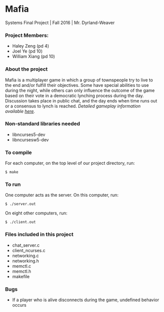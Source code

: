 # Mafia 

Systems Final Project | Fall 2016 | Mr. Dyrland-Weaver

### Project Members: 
* Haley Zeng (pd 4)
* Joel Ye (pd 10)
* William Xiang (pd 10)

### About the project
Mafia is a multiplayer game in which a group of townspeople try to live to the end and/or fulfill their objectives. Some have special abilities to use during the night, while others can only influence the outcome of the game based on their vote in a democratic lynching process during the day. Discussion takes place in public chat, and the day ends when time runs out or a consensus to lynch is reached. *Detailed gameplay information available [here](http://www.menconi.com/games/mafia.html).*

### Non-standard libraries needed
* libncurses5-dev
* libncursesw5-dev

### To compile
For each computer, on the top level of our project directory, run:
```
$ make
```

### To run
One computer acts as the server. On this computer, run:
```
$ ./server.out
```
On eight other computers, run:
```
$ ./client.out
```

### Files included in this project
* chat_server.c
* client_ncurses.c
* networking.c
* networking.h
* memctl.c
* memctl.h
* makefile

### Bugs
* If a player who is alive disconnects during the game, undefined behavior occurs
